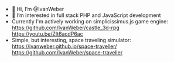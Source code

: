 - 👋 Hi, I’m @IvanWeber
- 👀 I’m interested in full stack PHP and JavaScript development
- Currently I'm actively working on simplicissimus.js game engine: https://github.com/IvanWeber/castle_3d-rpg  https://youtu.be/Zlt6acdP6ac
- Simple, but interesting, space traveling simulator: https://ivanweber.github.io/space-traveller/ https://github.com/IvanWeber/space-traveller

<!---
IvanWeber/IvanWeber is a ✨ special ✨ repository because its `README.md` (this file) appears on your GitHub profile.
You can click the Preview link to take a look at your changes.
--->
